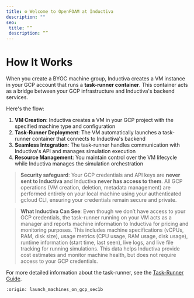 ```yaml
---
title: ⚙️ Welcome to OpenFOAM at Inductiva
description: ""
seo:
 title: “”
 description: “”
---
```


# How It Works

When you create a BYOC machine group, Inductiva creates a VM instance in your GCP account that runs a **task-runner container**. This container acts as a bridge between your GCP infrastructure and Inductiva's backend services. 

Here's the flow:

1. **VM Creation**: Inductiva creates a VM in your GCP project with the specified machine type and configuration
2. **Task-Runner Deployment**: The VM automatically launches a task-runner container that connects to Inductiva's backend
3. **Seamless Integration**: The task-runner handles communication with Inductiva's API and manages simulation execution
4. **Resource Management**: You maintain control over the VM lifecycle while Inductiva manages the simulation orchestration


> **Security safeguard**: Your GCP credentials and API keys are **never sent to Inductiva** and Inductiva **never has access to them**. All GCP operations (VM creation, deletion, metadata management) are performed entirely on your local machine using your authenticated gcloud CLI, ensuring your credentials remain secure and private.

> **What Inductiva Can See**: Even though we don’t have access to your GCP credentials, the task-runner running on your VM acts as a manager and reports machine information to Inductiva for pricing and monitoring purposes. This includes machine specifications (vCPUs, RAM, disk size), usage metrics (CPU usage, RAM usage, disk usage), runtime information (start time, last seen), live logs, and live file tracking for running simulations. This data helps Inductiva provide cost estimates and monitor machine health, but does not require access to your GCP credentials.


For more detailed information about the task-runner, see the [Task-Runner Guide](../../use-local-task-runner/index.md).

```{banner_small}
:origin: launch_machines_on_gcp_sec1b
```
